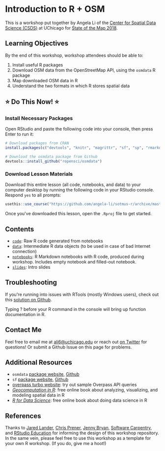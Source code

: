 
Introduction to R + OSM
=======================

This is a workshop put together by Angela Li of the [Center for Spatial Data Science (CSDS)](https://spatial.uchicago.edu) at UChicago for [State of the Map 2018](https://2018.stateofthemap.us).

Learning Objectives
-------------------

By the end of this workshop, workshop attendees should be able to:

1.  Install useful R packages
2.  Download OSM data from the OpenStreetMap API, using the `osmdata` R package
3.  Map downloaded OSM data in R
4.  Understand the two formats in which R stores spatial data

⭐️ Do This Now! ⭐️
------------------

### Install Necessary Packages

Open RStudio and paste the following code into your console, then press Enter to run it:

``` r
# Download packages from CRAN
install.packages(c("devtools", "knitr", "magrittr", "sf", "sp", "rmarkdown", "usethis"))

# Download the osmdata package from Github
devtools::install_github("ropensci/osmdata")
```

### Download Lesson Materials

Download this entire lesson (all code, notebooks, and data) to your computer desktop by running the following code in your RStudio console. Respond `yes` to all prompts:

``` r
usethis::use_course("https://github.com/angela-li/sotmus-r/archive/master.zip")
```

Once you've downloaded this lesson, open the `.Rproj` file to get started.

Contents
--------

-   [`code`](): Raw R code generated from notebooks
-   [`data`](): Intermediate R data objects (to be used in case of bad Internet connection)
-   [`notebooks`](): R Markdown notebooks with R code, produced during workshop. Includes empty notebook and filled-out notebook.
-   [`slides`](): Intro slides

Troubleshooting
---------------

If you're running into issues with RTools (mostly Windows users), check out this [solution on Github](https://github.com/r-lib/devtools/issues/1772#issuecomment-393669488).

Typing ? before your R command in the console will bring up function documentation in R.

Contact Me
----------

Feel free to email me at <ali6@uchicago.edu> or reach out [on Twitter](https://twitter.com/CivicAngela) for questions! Or submit a Github Issue on this page for problems.

Additional Resources
--------------------

-   `osmdata` [package website](https://ropensci.github.io/osmdata/index.html), [Github](https://github.com/ropensci/osmdata)
-   `sf` [package website](https://r-spatial.github.io/sf/), [Github](https://github.com/r-spatial/sf/)
-   [overpass turbo website](http://overpass-turbo.eu): try out sample Overpass API queries
-   [*Geocomputation in R*](https://geocompr.robinlovelace.net): free online book about analyzing, visualizing, and modeling spatial data in R
-   [*R for Data Science*](http://r4ds.had.co.nz): free online book about doing data science in R

References
----------

Thanks to [Jared Lander](https://swcarpentry.github.io/r-novice-gapminder/), [Chris Prener](https://github.com/slu-dss/lesson-template), [Jenny Bryan](https://github.com/jennybc/whattheyforgot), [Software Carpentry](https://swcarpentry.github.io/r-novice-gapminder/), and [RStudio Education](https://github.com/rstudio-education/datascience-box) for informing the design of this workshop repository. In the same vein, please feel free to use this workshop as a template for your own R workshop. (If you do, give me a hoot!)
